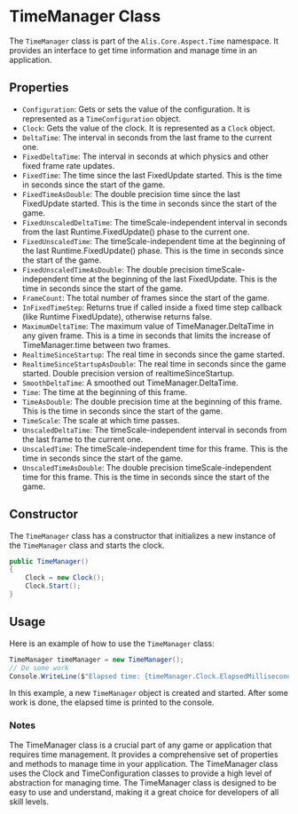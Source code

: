 # TimeManager Class

The `TimeManager` class is part of the `Alis.Core.Aspect.Time` namespace. It provides an interface to get time
information and manage time in an application.

## Properties

- `Configuration`: Gets or sets the value of the configuration. It is represented as a `TimeConfiguration` object.
- `Clock`: Gets the value of the clock. It is represented as a `Clock` object.
- `DeltaTime`: The interval in seconds from the last frame to the current one.
- `FixedDeltaTime`: The interval in seconds at which physics and other fixed frame rate updates.
- `FixedTime`: The time since the last FixedUpdate started. This is the time in seconds since the start of the game.
- `FixedTimeAsDouble`: The double precision time since the last FixedUpdate started. This is the time in seconds since
  the start of the game.
- `FixedUnscaledDeltaTime`: The timeScale-independent interval in seconds from the last Runtime.FixedUpdate() phase to
  the current one.
- `FixedUnscaledTime`: The timeScale-independent time at the beginning of the last Runtime.FixedUpdate() phase. This is
  the time in seconds since the start of the game.
- `FixedUnscaledTimeAsDouble`: The double precision timeScale-independent time at the beginning of the last FixedUpdate.
  This is the time in seconds since the start of the game.
- `FrameCount`: The total number of frames since the start of the game.
- `InFixedTimeStep`: Returns true if called inside a fixed time step callback (like Runtime FixedUpdate), otherwise
  returns false.
- `MaximumDeltaTime`: The maximum value of TimeManager.DeltaTime in any given frame. This is a time in seconds that
  limits the increase of TimeManager.time between two frames.
- `RealtimeSinceStartup`: The real time in seconds since the game started.
- `RealtimeSinceStartupAsDouble`: The real time in seconds since the game started. Double precision version of
  realtimeSinceStartup.
- `SmoothDeltaTime`: A smoothed out TimeManager.DeltaTime.
- `Time`: The time at the beginning of this frame.
- `TimeAsDouble`: The double precision time at the beginning of this frame. This is the time in seconds since the start
  of the game.
- `TimeScale`: The scale at which time passes.
- `UnscaledDeltaTime`: The timeScale-independent interval in seconds from the last frame to the current one.
- `UnscaledTime`: The timeScale-independent time for this frame. This is the time in seconds since the start of the
  game.
- `UnscaledTimeAsDouble`: The double precision timeScale-independent time for this frame. This is the time in seconds
  since the start of the game.

## Constructor

The `TimeManager` class has a constructor that initializes a new instance of the `TimeManager` class and starts the
clock.

```csharp
public TimeManager()
{
    Clock = new Clock();
    Clock.Start();
}
```

## Usage

Here is an example of how to use the `TimeManager` class:

```csharp
TimeManager timeManager = new TimeManager();
// Do some work
Console.WriteLine($"Elapsed time: {timeManager.Clock.ElapsedMilliseconds} ms");
```

In this example, a new `TimeManager` object is created and started. After some work is done, the elapsed time is printed
to the console.

### Notes

The TimeManager class is a crucial part of any game or application that requires time management. It provides a
comprehensive set of properties and methods to manage time in your application. The TimeManager class uses the Clock and
TimeConfiguration classes to provide a high level of abstraction for managing time. The TimeManager class is designed to
be easy to use and understand, making it a great choice for developers of all skill levels.